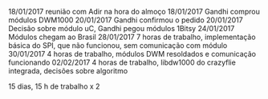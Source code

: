 
18/01/2017 reunião com Adir na hora do almoço
18/01/2017 Gandhi comprou módulos DWM1000
20/01/2017 Gandhi confirmou o pedido
20/01/2017 Decisão sobre módulo uC, Gandhi pegou módulos 1Bitsy
24/01/2017 Módulos chegam ao Brasil
28/01/2017 7 horas de trabalho, implementação básica do SPI, que não funcionou, sem comunicação com módulo
30/01/2017 4 horas de trabalho, módulos DWM resoldados e comunicação funcionando
02/02/2017 4 horas de trabalho, libdw1000 do crazyflie integrada, decisões sobre algoritmo

15 dias, 15 h de trabalho x 2
